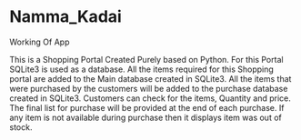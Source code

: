 # Namma_Kadai


Working Of App

This is a Shopping Portal Created Purely based on Python.
For this Portal SQLite3 is used as a database.
All the items required for this Shopping portal are added to the Main database created in SQLite3.
All the items that were purchased by the customers will be added to the purchase database created in SQLite3.
Customers can check for the items, Quantity and price.
The final list for purchase will be provided at the end of each purchase.
If any item is not available during purchase then it displays item was out of stock.

